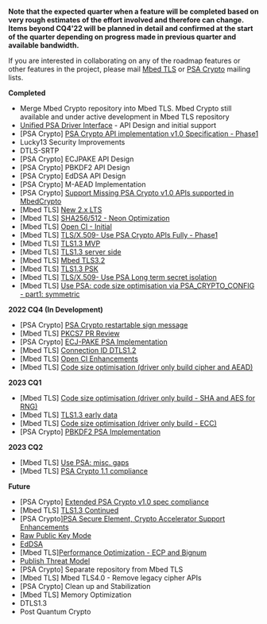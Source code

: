 **Note that the expected quarter when a feature will be completed based on very rough estimates of the effort involved and therefore can change. Items beyond CQ4'22 will be planned in detail and confirmed at the start of the quarter depending on progress made in previous quarter and available bandwidth.**

If you are interested in collaborating on any of the roadmap features or other features in the project, please mail [Mbed TLS](https://lists.trustedfirmware.org/mailman/listinfo/mbed-tls) or [PSA Crypto](https://lists.trustedfirmware.org/mailman/listinfo/psa-crypto) mailing lists.

**Completed**

* Merge Mbed Crypto repository into Mbed TLS. Mbed Crypto still available and under active development in Mbed TLS repository
* [Unified PSA Driver Interface](https://github.com/orgs/ARMmbed/projects/18#column-15836331) - API Design and initial support
* [PSA Crypto] [PSA Crypto API implementation v1.0 Specification - Phase1](https://github.com/orgs/ARMmbed/projects/18#column-15836285)
* Lucky13 Security Improvements 
* DTLS-SRTP 
* [PSA Crypto]​ ECJPAKE API Design  ​
* [PSA Crypto]​ PBKDF2 API  Design 
* [PSA Crypto]​ EdDSA API  Design 
* [PSA Crypto]​ M-AEAD Implementation
* [PSA Crypto] [Support Missing PSA Crypto v1.0 APIs supported in MbedCrypto](https://github.com/orgs/ARMmbed/projects/18#column-15836299)
* [Mbed TLS] [New 2.x LTS](https://github.com/orgs/ARMmbed/projects/18#column-15836286)
* [Mbed TLS] [​SHA256/512 - Neon Optimization](https://github.com/orgs/ARMmbed/projects/18#column-16274498)
* [Mbed TLS] [Open CI - Initial](https://ci.trustedfirmware.org/view/Mbed-TLS/)
* [Mbed TLS] [TLS/X.509​ - Use PSA Crypto APIs Fully​ - Phase1](https://github.com/orgs/ARMmbed/projects/18#column-15836318)
* [Mbed TLS] [TLS1.3 MVP](https://github.com/orgs/ARMmbed/projects/18#column-15836288)
* [Mbed TLS] [TLS1.3 server side](https://github.com/orgs/Mbed-TLS/projects/1#column-17950131)
* [Mbed TLS] [Mbed TLS3.2](https://github.com/orgs/Mbed-TLS/projects/1#column-18338314)
* [Mbed TLS] [TLS1.3 PSK](https://github.com/orgs/Mbed-TLS/projects/1#column-17950145)
* [Mbed TLS] [TLS/X.509​ - Use PSA Long term secret isolation](https://github.com/orgs/Mbed-TLS/projects/1#column-183383222)
* [Mbed TLS] [Use PSA: code size optimisation via PSA_CRYPTO_CONFIG - part1: symmetric](https://github.com/orgs/Mbed-TLS/projects/1#column-18883163)

**2022 CQ4 (In Development)**
* [PSA Crypto] [PSA Crypto restartable sign message](https://github.com/orgs/Mbed-TLS/projects/1#column-18883250)
* [Mbed TLS] [PKCS7 PR Review](https://github.com/orgs/Mbed-TLS/projects/1#column-17950135)
* [PSA Crypto] [ECJ-PAKE PSA Implementation](https://github.com/orgs/Mbed-TLS/projects/1#column-18883296)
* [Mbed TLS] [Connection ID DTLS1.2](https://github.com/Mbed-TLS/mbedtls/pull/6264)
* [Mbed TLS] [Open CI Enhancements](https://ci.trustedfirmware.org/view/Mbed-TLS) 
* [Mbed TLS] [Code size optimisation (driver only build cipher and AEAD)](https://github.com/orgs/Mbed-TLS/projects/1#column-19075367)

**2023 CQ1**
 * [Mbed TLS] [Code size optimisation (driver only build - SHA and AES for RNG)](https://github.com/orgs/Mbed-TLS/projects/1#column-18986128)
 * [Mbed TLS] [TLS1.3 early data](https://github.com/orgs/Mbed-TLS/projects/1#column-18972084) 
 * [Mbed TLS] [Code size optimisation (driver only build - ECC)](https://github.com/orgs/Mbed-TLS/projects/1#column-18986128)
 * [PSA Crypto] [PBKDF2 PSA Implementation](https://github.com/orgs/Mbed-TLS/projects/1#column-18986190)

**2023 CQ2**
* [Mbed TLS] [Use PSA: misc. gaps](https://github.com/orgs/Mbed-TLS/projects/1#column-18337954)
* [Mbed TLS] [PSA Crypto 1.1 compliance](https://github.com/orgs/Mbed-TLS/projects/1#column-18732191)
  
**Future**
 * [PSA Crypto] [Extended PSA Crypto v1.0 spec compliance](https://github.com/orgs/Mbed-TLS/projects/1#column-17950134)
 * [Mbed TLS] [TLS1.3 Continued](https://github.com/orgs/Mbed-TLS/projects/1#column-17950144)
 * [PSA Crypto][PSA Secure Element, Crypto Accelerator Support Enhancements](https://github.com/orgs/Mbed-TLS/projects/1#column-17950148)
 * [Raw Public Key Mode](https://github.com/ARMmbed/mbedtls/pull/336)
 * [EdDSA](https://github.com/orgs/Mbed-TLS/projects/1#column-17950143)
 * [Mbed TLS][Performance Optimization - ECP and Bignum](https://github.com/orgs/Mbed-TLS/projects/1#column-17950164)
 * [Publish Threat Model](https://github.com/orgs/ARMmbed/projects/18#column-15836340)
 * [PSA Crypto] Separate repository from Mbed TLS 
 * [Mbed TLS] Mbed TLS4.0 - Remove legacy cipher APIs​
 * [PSA Crypto] Clean up and Stabilization 
 * [Mbed TLS] Memory Optimization
 * DTLS1.3 
 * Post Quantum Crypto